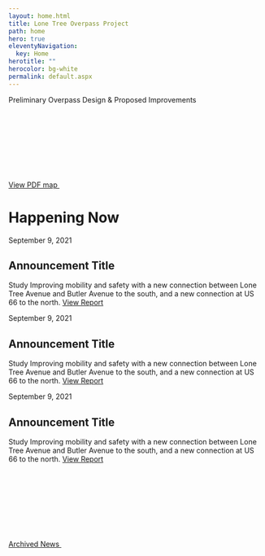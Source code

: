 ```yaml
---
layout: home.html
title: Lone Tree Overpass Project
path: home
hero: true
eleventyNavigation:
  key: Home
herotitle: ""
herocolor: bg-white
permalink: default.aspx
---
```

<div class="hero">
  <div class="hero__left" style="background-image:url(/images/lonetree-map@2x.png)">
    <div class="bookmark"><p class="mb-0 text-lg text-secondary font-bold">Preliminary Overpass Design & Proposed Improvements</p></div>
    <a href="/" class="button group ml-9 mb-6">View PDF map 
    <svg class="icon icon-external">
      <use href="/images/symbol-defs.svg#icon-external"></use>
    </svg>
    </a>
  </div>
  <div class="hero__right">
    <div class="swiper">
      <div class="swiper-wrapper">
        <div class="swiper-slide h-full">
          <img src="/images/DSC_0023.jpg" class="object-cover h-full" alt="" />
        </div>
        <div class="swiper-slide">
          <img src="/images/IMG_0263.jpg" class="object-cover h-full" alt="" />
        </div>
      </div>
      <div class="swiper-button-prev"></div>
      <div class="swiper-button-next"></div>
    </div>
  </div>
</div>

<div class=" max-w-2xl mx-auto">
  <h1 class="h1-sm">Happening Now</h1>
  <article class="border-b border-gold pb-6 mb-6 mx-8">
    <p><time datetime="2021-09-03">September 9, 2021</time></p>
    <h2>Announcement Title</h2>
    <p>Study Improving mobility and safety with a new connection between Lone Tree Avenue and Butler Avenue to the south, and a new connection at US 66 to the north. <a href="/">View Report</a></p>
  </article>
  <article class="border-b border-gold pb-6 mb-6 mx-8">
    <p><time datetime="2021-09-03">September 9, 2021</time></p>
    <h2>Announcement Title</h2>
    <p>Study Improving mobility and safety with a new connection between Lone Tree Avenue and Butler Avenue to the south, and a new connection at US 66 to the north. <a href="/">View Report</a></p>
  </article>
  <article class="border-b border-gold pb-6 mb-6 mx-8">
    <p><time datetime="2021-09-03">September 9, 2021</time></p>
    <h2>Announcement Title</h2>
    <p>Study Improving mobility and safety with a new connection between Lone Tree Avenue and Butler Avenue to the south, and a new connection at US 66 to the north. <a href="/">View Report</a></p>
  </article>
  <a href="/archived-news/" class="button mx-auto mb-10 bg-accent group" id="saveForm" data-save-form="initialInfo" data-step="1">
    Archived News
    <svg class="icon icon-arrow">
      <use href="/images/symbol-defs.svg#icon-arrow"></use>
    </svg>
  </a>
</div>
